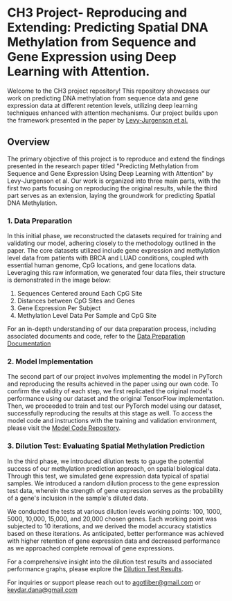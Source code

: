 # CH3 Project- Reproducing and Extending: Predicting Spatial DNA Methylation from Sequence and Gene Expression using Deep Learning with Attention.

Welcome to the CH3 project repository! This repository showcases our work on predicting DNA methylation from sequence data and gene expression data at different retention levels, utilizing deep learning techniques enhanced with attention mechanisms. Our project builds upon the framework presented in the paper by [Levy-Jurgenson et al.](https://link.springer.com/chapter/10.1007/978-3-030-18174-1_13)

## Overview

The primary objective of this project is to reproduce and extend the findings presented in the research paper titled "Predicting Methylation from Sequence and Gene Expression Using Deep Learning with Attention" by Levy-Jurgenson et al. Our work is organized into three main parts, with the first two parts focusing on reproducing the original results, while the third part serves as an extension, laying the groundwork for predicting Spatial DNA Methylation.

### 1. Data Preparation
In this initial phase, we reconstructed the datasets required for training and validating our model, adhering closely to the methodology outlined in the paper. The core datasets utilized include gene expression and methylation level data from patients with BRCA and LUAD conditions, coupled with essential human genome, CpG locations, and gene locations data.
Leveraging this raw information, we generated four data files, their structure is demonstrated in the image below: 

1. Sequences Centered around Each CpG Site
2. Distances between CpG Sites and Genes
3. Gene Expression Per Subject
4. Methylation Level Data Per Sample and CpG Site

For an in-depth understanding of our data preparation process, including associated documents and code, refer to the  [Data Preparation Documentation](https://docs.google.com/document/d/1mcqvdV8dOxaLs3zar7T54yrKlKJttkI3Kr0jiwrF3Cs/edit?usp=sharing)

### 2. Model Implementation

The second part of our project involves implementing the model in PyTorch and reproducing the results achieved in the paper using our own code. 
To confirm the validity of each step, we first replicated the original model's performance using our dataset and the original TensorFlow implementation.
Then, we proceeded to train and test our PyTorch model using our dataset, successfully reproducing the results at this stage as well.
To access the model code and instructions with the training and validation environment, please visit the [Model Code Repository](https://github.com/agotliber/CH3_project/tree/main/src).

### 3. Dilution Test: Evaluating Spatial Methylation Prediction

In the third phase, we introduced dilution tests to gauge the potential success of our methylation prediction approach, on spatial biological data. Through this test, we simulated gene expression data typical of spatial samples. We introduced a random dilution process to the gene expression test data, wherein the strength of gene expression serves as the probability of a gene's inclusion in the sample's diluted data.

We conducted the tests at various dilution levels working points: 100, 1000, 5000, 10,000, 15,000, and 20,000 chosen genes. Each working point was subjected to 10 iterations, and we derived the model accuracy statistics based on these iterations. As anticipated, better performance was achieved with higher retention of gene expression data and decreased performance as we approached complete removal of gene expressions.

For a comprehensive insight into the dilution test results and associated performance graphs, please explore the [Dilution Test Results](https://github.com/agotliber/CH3_project/blob/main/Dilution_experiement_ch3.pdf).


For inquiries or support please reach out to agotliber@gmail.com or keydar.dana@gmail.com
